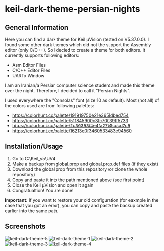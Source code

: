 # keil-dark-theme-persian-nights

## General Information
Here you can find a dark theme for Keil µVision (tested on V5.37.0.0). I found some other dark themes which did not the support the Assembly editor (only C/C++). So I decied to create a theme for both editors. It currently supports following editors:
+ Asm Editor Files
+ C/C++ Editor Files
+ UARTx Window
  
I am an Iranian/a Persian computer science student and made this theme over the night. Therefore, I decided to call it "Persian Nights".

I used everywhere the "Consolas" font (size 10 as default). Most (not all) of the colors used are from following palettes:
+ https://colorhunt.co/palette/191919750e21e3651dbed754
+ https://colorhunt.co/palette/511845900c3fc70039ff5733
+ https://colorhunt.co/palette/2c36393f4e4fa27b5cdcd7c9
+ https://colorhunt.co/palette/16213e0f3460533483e94560

## Installation/Usage
1. Go to C:\Keil_v5\UV4
2. Make a backup from global.prop and global.prop.def files (if they exist)
3. Download the global.prop from this repository (or clone the whole repository)
4. Copy and paste it into the path mentioned above (see first point)
5. Close the Keil µVision and open it again
6. Congratualtion! You are done!

**Important:** If you want to restore your old configuration (for eaxmple in the case that you got an error), you can copy and paste the backup created earlier into the same path.

## Screenshots
![keil-dark-theme-5](https://github.com/Masihtabaei/keil-dark-theme-persian-nights/assets/40685026/1af8114e-5eaf-4b3a-ad5b-3e653493ca75)
![keil-dark-theme-1](https://github.com/Masihtabaei/keil-dark-theme-persian-nights/assets/40685026/41a76b82-afa4-4d51-b3d0-c0c98c938462)
![keil-dark-theme-2](https://github.com/Masihtabaei/keil-dark-theme-persian-nights/assets/40685026/aef746d6-89ac-4c76-9633-6173fc5dd598)
![keil-dark-theme-3](https://github.com/Masihtabaei/keil-dark-theme-persian-nights/assets/40685026/e00ef3d4-32e0-4b63-990c-3ea06c274296)
![keil-dark-theme-4](https://github.com/Masihtabaei/keil-dark-theme-persian-nights/assets/40685026/60fd6241-4540-46fb-ba7d-2d2d55a47bf2)

